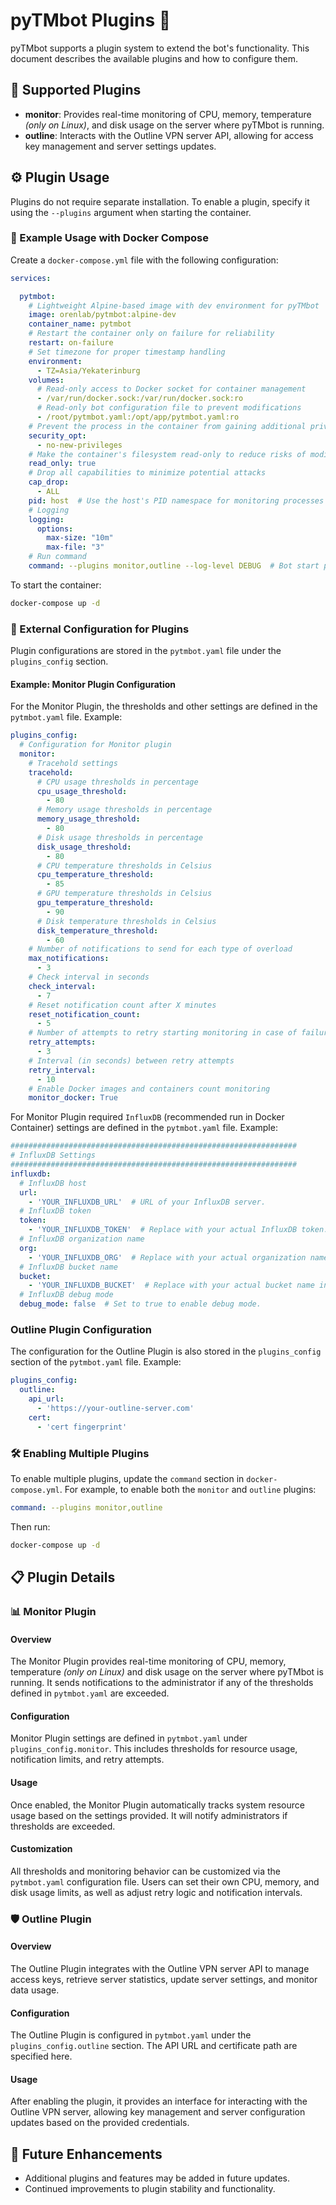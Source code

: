 # pyTMbot Plugins 🌟

pyTMbot supports a plugin system to extend the bot's functionality. This document describes the available plugins and
how to configure them.

## 🧩 Supported Plugins

- **monitor**: Provides real-time monitoring of CPU, memory, temperature _(only on Linux)_, and disk usage on the server
  where pyTMbot is running.
- **outline**: Interacts with the Outline VPN server API, allowing for access key management and server settings
  updates.

## ⚙️ Plugin Usage

Plugins do not require separate installation. To enable a plugin, specify it using the `--plugins` argument when
starting the container.

### 🐳 Example Usage with Docker Compose

Create a `docker-compose.yml` file with the following configuration:

```yaml
services:

  pytmbot:
    # Lightweight Alpine-based image with dev environment for pyTMbot
    image: orenlab/pytmbot:alpine-dev
    container_name: pytmbot
    # Restart the container only on failure for reliability
    restart: on-failure
    # Set timezone for proper timestamp handling
    environment:
      - TZ=Asia/Yekaterinburg
    volumes:
      # Read-only access to Docker socket for container management
      - /var/run/docker.sock:/var/run/docker.sock:ro
      # Read-only bot configuration file to prevent modifications
      - /root/pytmbot.yaml:/opt/app/pytmbot.yaml:ro
    # Prevent the process in the container from gaining additional privileges
    security_opt:
      - no-new-privileges
    # Make the container's filesystem read-only to reduce risks of modification or attack
    read_only: true
    # Drop all capabilities to minimize potential attacks
    cap_drop:
      - ALL
    pid: host  # Use the host's PID namespace for monitoring processes (use with caution)
    # Logging
    logging:
      options:
        max-size: "10m"
        max-file: "3"
    # Run command
    command: --plugins monitor,outline --log-level DEBUG  # Bot start parameters: logging, and plugins
```

To start the container:

```bash
docker-compose up -d
```

### 🔧 External Configuration for Plugins

Plugin configurations are stored in the `pytmbot.yaml` file under the `plugins_config` section.

#### Example: Monitor Plugin Configuration

For the Monitor Plugin, the thresholds and other settings are defined in the `pytmbot.yaml` file. Example:

```yaml
plugins_config:
  # Configuration for Monitor plugin
  monitor:
    # Tracehold settings
    tracehold:
      # CPU usage thresholds in percentage
      cpu_usage_threshold:
        - 80
      # Memory usage thresholds in percentage
      memory_usage_threshold:
        - 80
      # Disk usage thresholds in percentage
      disk_usage_threshold:
        - 80
      # CPU temperature thresholds in Celsius
      cpu_temperature_threshold:
        - 85
      # GPU temperature thresholds in Celsius
      gpu_temperature_threshold:
        - 90
      # Disk temperature thresholds in Celsius
      disk_temperature_threshold:
        - 60
    # Number of notifications to send for each type of overload
    max_notifications:
      - 3
    # Check interval in seconds
    check_interval:
      - 7
    # Reset notification count after X minutes
    reset_notification_count:
      - 5
    # Number of attempts to retry starting monitoring in case of failure
    retry_attempts:
      - 3
    # Interval (in seconds) between retry attempts
    retry_interval:
      - 10
    # Enable Docker images and containers count monitoring
    monitor_docker: True
```

For Monitor Plugin required `InfluxDB` (recommended run in Docker Container) settings are defined in the `pytmbot.yaml`
file. Example:

```yaml
################################################################
# InfluxDB Settings
################################################################
influxdb:
  # InfluxDB host
  url:
    - 'YOUR_INFLUXDB_URL'  # URL of your InfluxDB server.
  # InfluxDB token
  token:
    - 'YOUR_INFLUXDB_TOKEN'  # Replace with your actual InfluxDB token.
  # InfluxDB organization name
  org:
    - 'YOUR_INFLUXDB_ORG'  # Replace with your actual organization name in InfluxDB.
  # InfluxDB bucket name
  bucket:
    - 'YOUR_INFLUXDB_BUCKET'  # Replace with your actual bucket name in InfluxDB.
  # InfluxDB debug mode
  debug_mode: false  # Set to true to enable debug mode.
```

### Outline Plugin Configuration

The configuration for the Outline Plugin is also stored in the `plugins_config` section of the `pytmbot.yaml` file.
Example:

```yaml
plugins_config:
  outline:
    api_url:
      - 'https://your-outline-server.com'
    cert:
      - 'cert fingerprint'
```

### 🛠️ Enabling Multiple Plugins

To enable multiple plugins, update the `command` section in `docker-compose.yml`. For example, to enable both the
`monitor` and `outline` plugins:

```yaml
command: --plugins monitor,outline
```

Then run:

```bash
docker-compose up -d
```

## 📋 Plugin Details

### 📊 Monitor Plugin

#### Overview

The Monitor Plugin provides real-time monitoring of CPU, memory, temperature _(only on Linux)_ and disk usage on the
server where pyTMbot is running.
It sends notifications to the administrator if any of the thresholds defined in `pytmbot.yaml` are exceeded.

#### Configuration

Monitor Plugin settings are defined in `pytmbot.yaml` under `plugins_config.monitor`. This includes thresholds for
resource usage, notification limits, and retry attempts.

#### Usage

Once enabled, the Monitor Plugin automatically tracks system resource usage based on the settings provided. It will
notify administrators if thresholds are exceeded.

#### Customization

All thresholds and monitoring behavior can be customized via the `pytmbot.yaml` configuration file. Users can set their
own CPU, memory, and disk usage limits, as well as adjust retry logic and notification intervals.

### 🛡️ Outline Plugin

#### Overview

The Outline Plugin integrates with the Outline VPN server API to manage access keys, retrieve server statistics, update
server settings, and monitor data usage.

#### Configuration

The Outline Plugin is configured in `pytmbot.yaml` under the `plugins_config.outline` section. The API URL and
certificate path
are specified here.

#### Usage

After enabling the plugin, it provides an interface for interacting with the Outline VPN server, allowing key management
and server configuration updates based on the provided credentials.

## 🚀 Future Enhancements

- Additional plugins and features may be added in future updates.
- Continued improvements to plugin stability and functionality.
